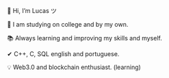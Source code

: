 👋 Hi, I’m Lucas ツ

🧐 I am studying on college and by my own.

📚 Always learning and improving my skills and myself.

✔ C++, C, SQL english and portuguese.

💡 Web3.0 and blockchain enthusiast. (learning)
